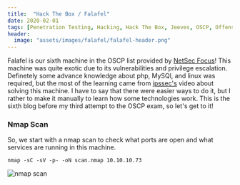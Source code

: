 ```yaml
---
title:  "Hack The Box / Falafel"
date: 2020-02-01
tags: [Penetration Testing, Hacking, Hack The Box, Jeeves, OSCP, Offensive Security]
header: 
  image: "assets/images/falafel/falafel-header.png"
---
```

Falafel is our sixth machine in the OSCP list provided by [NetSec Focus](https://www.netsecfocus.com/)! This machine was quite exotic due to its vulnerabilities and privilege escalation. Definetely some advance knowledge about php, MySQl, and linux was required, but the most of the learning came from [ipssec's](https://www.youtube.com/watch?v=CUbWpteTfio&t=) video about solving this machine. I have to say that there were easier ways to do it, but I rather to make it manually to learn how some technologies work. This is the sixth blog before my third attempt to the OSCP exam, so let's get to it!

### Nmap Scan
So, we start with a nmap scan to check what ports are open and what services are running in this machine. 

```
nmap -sC -sV -p- -oN scan.nmap 10.10.10.73
```
<img src="{{ site.url }}{{ site.baseurl }}/assets/images/falafel/nmap.png" alt="nmap scan">